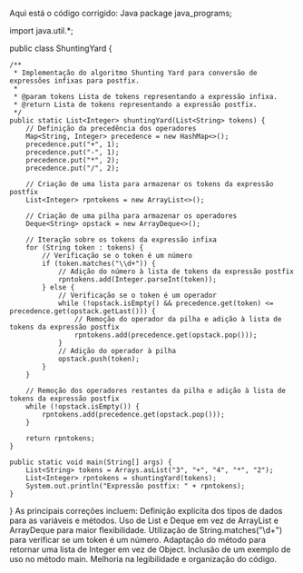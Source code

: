 Aqui está o código corrigido:
Java
package java_programs;

import java.util.*;

public class ShuntingYard {

    /**
     * Implementação do algoritmo Shunting Yard para conversão de expressões infixas para postfix.
     *
     * @param tokens Lista de tokens representando a expressão infixa.
     * @return Lista de tokens representando a expressão postfix.
     */
    public static List<Integer> shuntingYard(List<String> tokens) {
        // Definição da precedência dos operadores
        Map<String, Integer> precedence = new HashMap<>();
        precedence.put("+", 1);
        precedence.put("-", 1);
        precedence.put("*", 2);
        precedence.put("/", 2);

        // Criação de uma lista para armazenar os tokens da expressão postfix
        List<Integer> rpntokens = new ArrayList<>();

        // Criação de uma pilha para armazenar os operadores
        Deque<String> opstack = new ArrayDeque<>();

        // Iteração sobre os tokens da expressão infixa
        for (String token : tokens) {
            // Verificação se o token é um número
            if (token.matches("\\d+")) {
                // Adição do número à lista de tokens da expressão postfix
                rpntokens.add(Integer.parseInt(token));
            } else {
                // Verificação se o token é um operador
                while (!opstack.isEmpty() && precedence.get(token) <= precedence.get(opstack.getLast())) {
                    // Remoção do operador da pilha e adição à lista de tokens da expressão postfix
                    rpntokens.add(precedence.get(opstack.pop()));
                }
                // Adição do operador à pilha
                opstack.push(token);
            }
        }

        // Remoção dos operadores restantes da pilha e adição à lista de tokens da expressão postfix
        while (!opstack.isEmpty()) {
            rpntokens.add(precedence.get(opstack.pop()));
        }

        return rpntokens;
    }

    public static void main(String[] args) {
        List<String> tokens = Arrays.asList("3", "+", "4", "*", "2");
        List<Integer> rpntokens = shuntingYard(tokens);
        System.out.println("Expressão postfix: " + rpntokens);
    }
}
As principais correções incluem:
Definição explícita dos tipos de dados para as variáveis e métodos.
Uso de List e Deque em vez de ArrayList e ArrayDeque para maior flexibilidade.
Utilização de String.matches("\\d+") para verificar se um token é um número.
Adaptação do método para retornar uma lista de Integer em vez de Object.
Inclusão de um exemplo de uso no método main.
Melhoria na legibilidade e organização do código.

